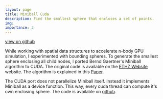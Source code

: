 ```yaml
---
layout: page
title: Miniball Cuda
description: Find the smallest sphere that encloses a set of points.
img:
importance: 3
---
```


<a href="https://github.com/hschwane/MiniballCuda"><i class="fab fa-github"></i> view on github</a>

While working with spatial data structures to accelerate n-body GPU simulation, I experimented with bounding spheres. 
To generate the smallest sphere enclosing all child nodes, I ported Bernd Gaertner's Miniball algorithm to CUDA. 
The original code is available on the [ETHZ Website](https://people.inf.ethz.ch/gaertner/subdir/software/miniball.html) website. The algorithm is explained in 
this [Paper](http://www.inf.ethz.ch/personal/gaertner/texts/own_work/esa99_final.pdf).

The CUDA port does not parallelize Miniball itself. Instead it implements Miniball as a device function. 
This way, every cuda thread can compute it's own enclosing sphere. The code is available on [github](https://github.com/hschwane/MiniballCuda). 
